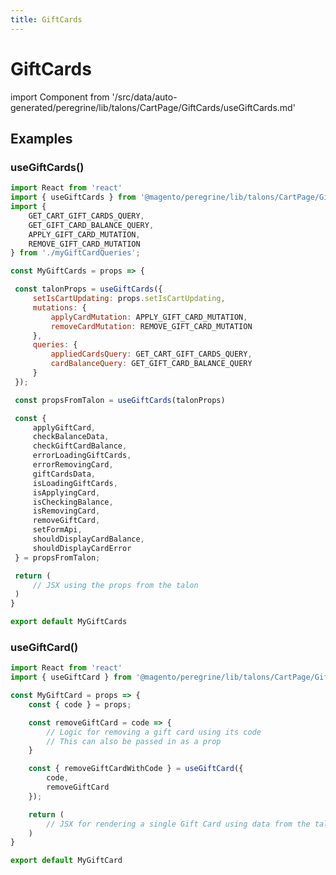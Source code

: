 ```yaml
---
title: GiftCards
---
```


# GiftCards

<!--
The reference doc content is generated automatically from the source code.
To update this section, update the doc blocks in the source code
-->

import Component from '/src/data/auto-generated/peregrine/lib/talons/CartPage/GiftCards/useGiftCards.md'

<Component />

## Examples

### useGiftCards()

```jsx
import React from 'react'
import { useGiftCards } from '@magento/peregrine/lib/talons/CartPage/GiftCards'
import {
    GET_CART_GIFT_CARDS_QUERY,
    GET_GIFT_CARD_BALANCE_QUERY,
    APPLY_GIFT_CARD_MUTATION,
    REMOVE_GIFT_CARD_MUTATION
} from './myGiftCardQueries';

const MyGiftCards = props => {

 const talonProps = useGiftCards({
     setIsCartUpdating: props.setIsCartUpdating,
     mutations: {
         applyCardMutation: APPLY_GIFT_CARD_MUTATION,
         removeCardMutation: REMOVE_GIFT_CARD_MUTATION
     },
     queries: {
         appliedCardsQuery: GET_CART_GIFT_CARDS_QUERY,
         cardBalanceQuery: GET_GIFT_CARD_BALANCE_QUERY
     }
 });

 const propsFromTalon = useGiftCards(talonProps)

 const {
     applyGiftCard,
     checkBalanceData,
     checkGiftCardBalance,
     errorLoadingGiftCards,
     errorRemovingCard,
     giftCardsData,
     isLoadingGiftCards,
     isApplyingCard,
     isCheckingBalance,
     isRemovingCard,
     removeGiftCard,
     setFormApi,
     shouldDisplayCardBalance,
     shouldDisplayCardError
 } = propsFromTalon;

 return (
     // JSX using the props from the talon
 )
}

export default MyGiftCards
```

### useGiftCard()

```jsx
import React from 'react'
import { useGiftCard } from '@magento/peregrine/lib/talons/CartPage/GiftCards/useGiftCard';

const MyGiftCard = props => {
    const { code } = props;

    const removeGiftCard = code => {
        // Logic for removing a gift card using its code
        // This can also be passed in as a prop
    }

    const { removeGiftCardWithCode } = useGiftCard({
        code,
        removeGiftCard
    });

    return (
        // JSX for rendering a single Gift Card using data from the talon
    )
}

export default MyGiftCard
```
